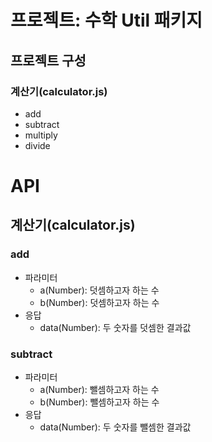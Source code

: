 # 프로젝트: 수학 Util 패키지
## 프로젝트 구성
### 계산기(calculator.js)
  - add
  - subtract
  - multiply
  - divide

# API
## 계산기(calculator.js)
### add
* 파라미터
  - a(Number): 덧셈하고자 하는 수
  - b(Number): 덧셈하고자 하는 수
* 응답
  - data(Number): 두 숫자를 덧셈한 결과값

### subtract
* 파라미터
  - a(Number): 뺄셈하고자 하는 수
  - b(Number): 뺄셈하고자 하는 수
* 응답
  - data(Number): 두 숫자를 뺄셈한 결과값
